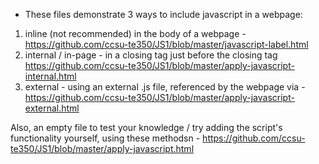 * These files demonstrate 3 ways to include javascript in a webpage:
1. inline (not recommended) in the body of a webpage - https://github.com/ccsu-te350/JS1/blob/master/javascript-label.html
2. internal / in-page - in a <script> element in the <head> section of the page with the </script> closing tag just before the </head> closing tag https://github.com/ccsu-te350/JS1/blob/master/apply-javascript-internal.html
3. external - using an external .js file, referenced by the webpage via <script src="myscript.js"></script> - https://github.com/ccsu-te350/JS1/blob/master/apply-javascript-external.html

Also, an empty file to test your knowledge / try adding the script's functionality yourself, using these methodsn - https://github.com/ccsu-te350/JS1/blob/master/apply-javascript.html 
